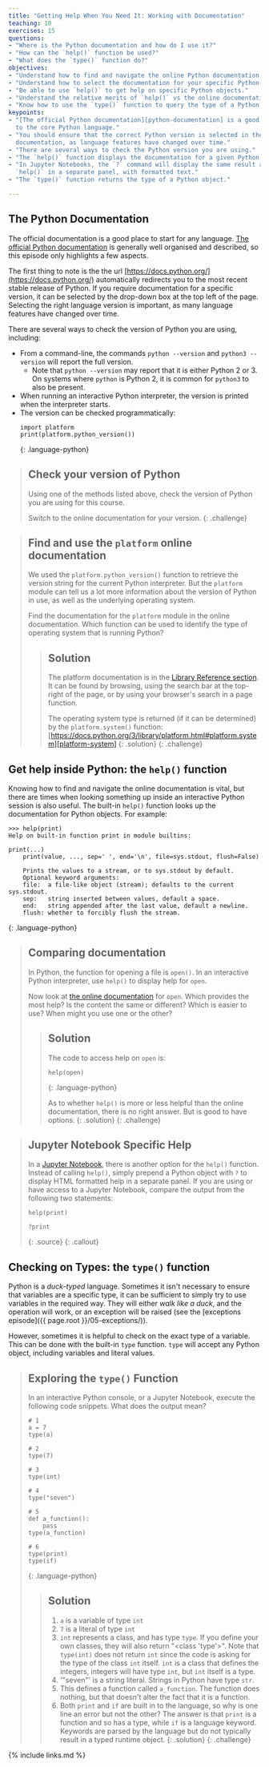 ```yaml
---
title: "Getting Help When You Need It: Working with Documentation"
teaching: 10
exercises: 15
questions:
- "Where is the Python documentation and how do I use it?"
- "How can the `help()` function be used?"
- "What does the `type()` function do?"
objectives:
- "Understand how to find and navigate the online Python documentation."
- "Understand how to select the documentation for your specific Python version."
- "Be able to use `help()` to get help on specific Python objects."
- "Understand the relative merits of `help()` vs the online documentation."
- "Know how to use the `type()` function to query the type of a Python object."
keypoints:
- "[The official Python documentation][python-documentation] is a good reference
  to the core Python language."
- "You should ensure that the correct Python version is selected in the online
  documentation, as language features have changed over time."
- "There are several ways to check the Python version you are using."
- "The `help()` function displays the documentation for a given Python object."
- "In Jupyter Notebooks, the `?` command will display the same result as
  `help()` in a separate panel, with formatted text."
- "The `type()` function returns the type of a Python object."

---
```


## The Python Documentation

The official documentation is a good place to start for any language. [The
official Python documentation][python-documentation] is generally well
organised and described, so this episode only highlights a few aspects.

The first thing to note is the the url
[https://docs.python.org/](https://docs.python.org/) automatically redirects you
to the most recent stable release of Python. If you require documentation for
a specific version, it can be selected by the drop-down box at the top left of
the page. Selecting the right language version is important, as many language
features have changed over time.

There are several ways to check the version of Python you are using, including:

- From a command-line, the commands `python --version` and `python3 --version`
  will report the full version.
  - Note that `python --version` may report that it is either Python 2 or 3. On
    systems where `python` is Python 2, it is common for `python3` to also be
    present.
- When running an interactive Python interpreter, the version is printed when
  the interpreter starts.
- The version can be checked programmatically:
  ~~~
  import platform
  print(platform.python_version())
  ~~~
  {: .language-python}

> ## Check your version of Python
> Using one of the methods listed above, check the version of Python you are
> using for this course.
>
> Switch to the online documentation for your version.
{: .challenge}

> ## Find and use the `platform` online documentation
> We used the `platform.python_version()` function to retrieve the version
> string for the current Python interpreter. But the `platform` module can tell
> us a lot more information about the version of Python in use, as well as the
> underlying operating system.
>
> Find the documentation for the `platform` module in the online documentation.
> Which function can be used to identify the type of operating system that is
> running Python?
> > ## Solution
> > The platform documentation is in the [Library Reference
> > section][python-library]. It can be found by browsing, using the search bar
> > at the top-right of the page, or by using your browser's search in a page
> > function.
> >
> > The operating system type is returned (if it can be determined) by the
> > `platform.system()` function:
> > [https://docs.python.org/3/library/platform.html#platform.system][platform-system]
> {: .solution}
{: .challenge}

## Get help inside Python: the `help()` function

Knowing how to find and navigate the online documentation is vital, but there
are times when looking something up inside an interactive Python session is also
useful. The built-in `help()` function looks up the documentation for Python
objects. For example:
~~~
>>> help(print)
Help on built-in function print in module builtins:

print(...)
    print(value, ..., sep=' ', end='\n', file=sys.stdout, flush=False)

    Prints the values to a stream, or to sys.stdout by default.
    Optional keyword arguments:
    file:  a file-like object (stream); defaults to the current sys.stdout.
    sep:   string inserted between values, default a space.
    end:   string appended after the last value, default a newline.
    flush: whether to forcibly flush the stream.
~~~
{: .language-python}

> ## Comparing documentation
>
> In Python, the function for opening a file is `open()`. In an interactive
> Python interpreter, use `help()` to display help for `open`.
>
> Now look at [the online documentation][python-open] for `open`. Which provides the most
> help? Is the content the same or different? Which is easier to use? When might
> you use one or the other?
> > ## Solution
> > The code to access help on `open` is:
> > ~~~
> > help(open)
> > ~~~
> > {: .language-python}
> >
> > As to whether `help()` is more or less helpful than the online
> > documentation, there is no right answer. But is good to have options.
> {: .solution}
{: .challenge}

> ## Jupyter Notebook Specific Help
> In a [Jupyter Notebook][jupyter], there is another option for the `help()`
> function.  Instead of calling `help()`, simply prepend a Python object with
> `?` to display HTML formatted help in a separate panel. If you are using or
> have access to a Jupyter Notebook, compare the output from the following two
> statements:
> ~~~
> help(print)
>
> ?print
> ~~~
> {: .source}
{: .callout}

## Checking on Types: the `type()` function

Python is a *duck-typed* language. Sometimes it isn't necessary to ensure that
variables are a specific type, it can be sufficient to simply try to use
variables in the required way. They will either *walk like a duck*, and the
operation will work, or an exception will be raised (see the [exceptions
episode]({{ page.root }}/05-exceptions/)).

However, sometimes it is helpful to check on the exact type of a variable. This
can be done with the built-in `type` function. `type` will accept any Python
object, including variables and literal values.

> ## Exploring the `type()` Function
> In an interactive Python console, or a Jupyter Notebook, execute the following
> code snippets. What does the output mean?
> ~~~
> # 1
> a = 7
> type(a)
>
> # 2
> type(7)
>
> # 3
> type(int)
>
> # 4
> type("seven")
>
> # 5
> def a_function():
>     pass
> type(a_function)
>
> # 6
> type(print)
> type(if)
> ~~~
> {: .language-python}
> > ## Solution
> > 1. `a` is a variable of type `int`
> > 2. `7` is a literal of type `int`
> > 3. `int` represents a class, and has type `type`. If you define your own
> >    classes, they will also return "<class 'type'>". Note that `type(int)`
> >    does not return `int` since the code is asking for the type of the class
> >    `int` itself. `int` is a class that defines the integers, integers will
> >    have type `int`, but `int` itself is a type.
> > 4. '"seven"' is a string literal. Strings in Python have type `str`.
> > 5. This defines a function called `a_function`. The function does nothing,
> >    but that doesn't alter the fact that it is a function.
> > 6. Both `print` and `if` are built in to the language, so why is one line an
> >    error but not the other? The answer is that `print` is a function and so
> >    has a type, while `if` is a language keyword. Keywords are parsed by the
> >    language but do not typically result in a typed runtime object.
> {: .solution}
{: .challenge}


{% include links.md %}

[python-documentation]: https://docs.python.org/3/
[python-library]: https://docs.python.org/3/library/index.html
[platform-system]: https://docs.python.org/3/library/platform.html#platform.system
[python-open]: https://docs.python.org/3/library/functions.html#open
[jupyter]: https://jupyter.org/
